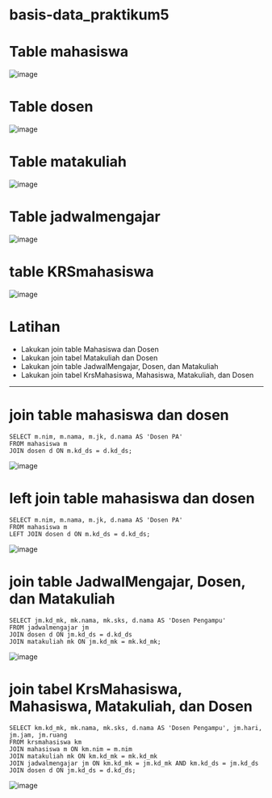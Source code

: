# basis-data_praktikum5

# Table mahasiswa

![image](https://github.com/verz666/basis-data_praktikum5/assets/115523263/275a1551-ac73-4fce-8338-aac27d48d59f)

# Table dosen

![image](https://github.com/verz666/basis-data_praktikum5/assets/115523263/7e1a2fb9-83c4-42ad-8740-77c2cecc0ebe)

# Table matakuliah

![image](https://github.com/verz666/basis-data_praktikum5/assets/115523263/a543ee97-f6a7-4aab-b45c-f2ea4d41f8fe)

# Table jadwalmengajar

![image](https://github.com/verz666/basis-data_praktikum5/assets/115523263/a1d2b0e5-cf89-423c-8e5a-44d090d13557)

# table KRSmahasiswa

![image](https://github.com/verz666/basis-data_praktikum5/assets/115523263/1500cc8e-5993-445a-aaca-95b88a758363)

# Latihan
- Lakukan join table Mahasiswa dan Dosen
- Lakukan join tabel Matakuliah dan Dosen
- Lakukan join table JadwalMengajar, Dosen, dan Matakuliah
- Lakukan join tabel KrsMahasiswa, Mahasiswa, Matakuliah, dan Dosen

------------

# join table mahasiswa dan dosen

    SELECT m.nim, m.nama, m.jk, d.nama AS 'Dosen PA'
    FROM mahasiswa m
    JOIN dosen d ON m.kd_ds = d.kd_ds;

![image](https://github.com/verz666/basis-data_praktikum5/assets/115523263/cdf0bd49-fb5b-4a18-9bba-6f3b7a075bc3)

# left join table mahasiswa dan dosen 

    SELECT m.nim, m.nama, m.jk, d.nama AS 'Dosen PA'
    FROM mahasiswa m
    LEFT JOIN dosen d ON m.kd_ds = d.kd_ds;

![image](https://github.com/verz666/basis-data_praktikum5/assets/115523263/5766068d-4407-4ff4-8d5f-9545ac0ab8da)

# join table JadwalMengajar, Dosen, dan Matakuliah

    SELECT jm.kd_mk, mk.nama, mk.sks, d.nama AS 'Dosen Pengampu'
    FROM jadwalmengajar jm
    JOIN dosen d ON jm.kd_ds = d.kd_ds
    JOIN matakuliah mk ON jm.kd_mk = mk.kd_mk;

![image](https://github.com/verz666/basis-data_praktikum5/assets/115523263/d322cda7-8141-496f-a564-befa092a25ef)

# join tabel KrsMahasiswa, Mahasiswa, Matakuliah, dan Dosen


    SELECT km.kd_mk, mk.nama, mk.sks, d.nama AS 'Dosen Pengampu', jm.hari, jm.jam, jm.ruang
    FROM krsmahasiswa km
    JOIN mahasiswa m ON km.nim = m.nim
    JOIN matakuliah mk ON km.kd_mk = mk.kd_mk
    JOIN jadwalmengajar jm ON km.kd_mk = jm.kd_mk AND km.kd_ds = jm.kd_ds
    JOIN dosen d ON jm.kd_ds = d.kd_ds;

![image](https://github.com/verz666/basis-data_praktikum5/assets/115523263/cb0ff9a4-8167-43e6-9687-76fd372f2f1a)
